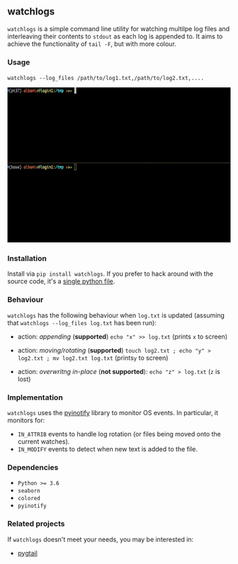 ## watchlogs

`watchlogs` is a simple command line utility for watching multilpe log files and interleaving their contents to `stdout` as each log is appended to.  It aims to achieve the functionality of `tail -F`, but with more colour.

### Usage

`watchlogs --log_files /path/to/log1.txt,/path/to/log2.txt,....`

 <img src="misc/demo.gif" height="350">

### Installation

Install via `pip install watchlogs`.  If you prefer to hack around with the source code, it's a [single python file](watchlogs/watchlogs.py).

### Behaviour

`watchlogs` has the following behaviour when `log.txt` is updated (assuming that `watchlogs --log_files log.txt` has been run):

* action: *appending* (**supported**) `echo "x" >> log.txt` (prints `x` to screen)


* action: *moving/rotating* (**supported**) `touch log2.txt ; echo "y" > log2.txt ; mv log2.txt log.txt` (prints`y` to screen)

* action: *overwritng in-place* (**not supported**): `echo "z" > log.txt` (`z` is lost)

### Implementation


`watchlogs` uses the [pyinotify](https://github.com/seb-m/pyinotify) library to monitor OS events.  In particular, it monitors for:

* `IN_ATTRIB` events to handle log rotation (or files being moved onto the current watches).
* `IN_MODIFY` events to detect when new text is added to the file.

### Dependencies

* `Python >= 3.6`
* `seaborn`
* `colored`
* `pyinotify`


### Related projects
If `watchlogs` doesn't meet your needs, you may be interested in:
* [pygtail](https://github.com/bgreenlee/pygtail)
